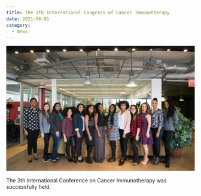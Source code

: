 ```yaml
---
title: The 3th International Congress of Cancer Immunotherapy
date: 2021-06-01
category:
  - News
---
```


![Group photo](/assets/image/groupphoto.jpg)

The 3th International Conference on Cancer Immunotherapy was successfully held.